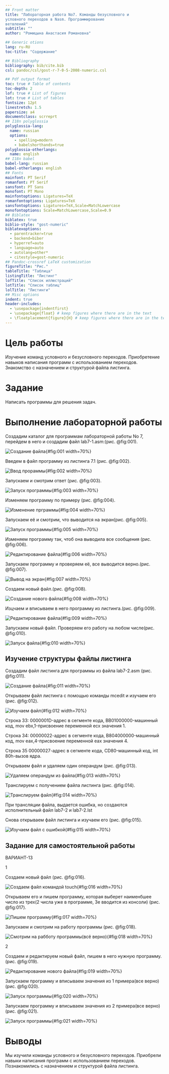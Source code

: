 ```yaml
---
## Front matter
title: "Лабораторная работа No7. Команды безусловного и
условного переходов в Nasm. Программирование
ветвлений"
subtitle: ""
author: "Ромицына Анастасия Романовна"

## Generic otions
lang: ru-RU
toc-title: "Содержание"

## Bibliography
bibliography: bib/cite.bib
csl: pandoc/csl/gost-r-7-0-5-2008-numeric.csl

## Pdf output format
toc: true # Table of contents
toc-depth: 2
lof: true # List of figures
lot: true # List of tables
fontsize: 12pt
linestretch: 1.5
papersize: a4
documentclass: scrreprt
## I18n polyglossia
polyglossia-lang:
  name: russian
  options:
	- spelling=modern
	- babelshorthands=true
polyglossia-otherlangs:
  name: english
## I18n babel
babel-lang: russian
babel-otherlangs: english
## Fonts
mainfont: PT Serif
romanfont: PT Serif
sansfont: PT Sans
monofont: PT Mono
mainfontoptions: Ligatures=TeX
romanfontoptions: Ligatures=TeX
sansfontoptions: Ligatures=TeX,Scale=MatchLowercase
monofontoptions: Scale=MatchLowercase,Scale=0.9
## Biblatex
biblatex: true
biblio-style: "gost-numeric"
biblatexoptions:
  - parentracker=true
  - backend=biber
  - hyperref=auto
  - language=auto
  - autolang=other*
  - citestyle=gost-numeric
## Pandoc-crossref LaTeX customization
figureTitle: "Рис."
tableTitle: "Таблица"
listingTitle: "Листинг"
lofTitle: "Список иллюстраций"
lotTitle: "Список таблиц"
lolTitle: "Листинги"
## Misc options
indent: true
header-includes:
  - \usepackage{indentfirst}
  - \usepackage{float} # keep figures where there are in the text
  - \floatplacement{figure}{H} # keep figures where there are in the text
---
```


# Цель работы

Изучение команд условного и безусловного переходов. Приобретение навыков написания
программ с использованием переходов. Знакомство с назначением и структурой файла
листинга.
# Задание 
Написать программы для решения задач.

# Выполнение лабораторной работы

Создадим каталог для программам лабораторной работы No 7, перейдем в него и создадим файл lab7-1.asm:(рис. @fig:001).

![Создание файла](image/1.png){#fig:001 width=70%}

Введем в файл программу из листинга 7.1 (рис. @fig:002).

![Ввод прораммы](image/2.png){#fig:002 width=70%}

Запускаем и смотрим ответ (рис. @fig:003).

![Запуск программы](image/3.png){#fig:003 width=70%}

Изменяем программу по примеру (рис. @fig:004).

![Изменение прграммы](image/4.png){#fig:004 width=70%}

Запускаем её и смотрим, что выводится на экран(рис. @fig:005).

![Запуск программы](image/5.png){#fig:005 width=70%}

Изменяем программу так, чтоб она выводила все сообщения (рис. @fig:006).

![Редактирование файла](image/6.png){#fig:006 width=70%}

Запускаем программу и проверяем её, все выводится верно.(рис. @fig:007).

![Вывод на экран](image/7.png){#fig:007 width=70%}

Создаем новый файл.(рис. @fig:008).

![Создание нового файла](image/8.png){#fig:008 width=70%}

Изцчаем и вписываем в него программу из листинга.(рис. @fig:009).

![Редактирование файла](image/9.png){#fig:009 width=70%}

Запускаем новый файл. Проверяем его работу на любом числе(рис. @fig:010).

![Запуск файла](image/10.png){#fig:010 width=70%}

## Изучение структуры файлы листинга

Создадим файл листинга для программы из файла lab7-2.asm (рис. @fig:011).

![Создание файла](image/11.png){#fig:011 width=70%}

Открываем файл листинга с помощью команды mcedit и изучаем его (рис. @fig:012).

![Изучаем файл](image/12.png){#fig:012 width=70%}

Строка 33: 0000001D-адрес в сегменте кода, BB01000000-машинный код, mov ebx,1-присвоение переменной ecx значения 1.

Строка 34: 00000022-адрес в сегменте кода, B804000000-машинный код, mov eax,4-присвоение переменной eax значения 4.

Строка 35 00000027-адрес в сегменте кода, CD80-машинный код, int 80h-вызов ядра.

Открываем файл и удаляем один операндум (рис. @fig:013).

![Удаляем операндум из файла](image/13.png){#fig:013 width=70%}

Транслируем с получением файла листинга (рис. @fig:014).

![Транслируем файл](image/14.png){#fig:014 width=70%}

При трансляции файла, выдается ошибка, но создаются исполнительный файл lab7-2 и lab7-2.lst

Снова открываем файл листинга и изучаем его (рис. @fig:015).

![Изучаем файл с ошибкой](image/15.png){#fig:015 width=70%}


## Задание для самостоятельной работы

ВАРИАНТ-13

1

Создаем новый файл (рис. @fig:016).

![Создаем файл командой touch](image/16.png){#fig:016 width=70%}

Открываем его и пишем программу, которая выберет наименбшее число из трех(2 числа уже в программе, 3е вводится из консоли) (рис. @fig:017).

![Пишем программу](image/17.png){#fig:017 width=70%}

Запускаем и смотрим на работу программы (рис. @fig:018).

![Смотрим на рабботу программы(всё верно)](image/18.png){#fig:018 width=70%}

2

Создаем и редактируем новый файл, пишем в него нужную программу.(рис. @fig:019).

![Редактирование нового файла](image/19.png){#fig:019 width=70%}

Запускаем программу и вписываем значения из 1 примера(все верно) (рис. @fig:020).

![Запуск программы](image/20.png){#fig:020 width=70%}

Запускаем программу и вписываем значения из 2 примера(все верно) (рис. @fig:021).

![Запуск программы](image/21.png){#fig:021 width=70%}



# Выводы
Мы изучили команды условного и безусловного переходов. Приобрели навыки написания
программ с использованием переходов. Познакомились с назначением и структурой файла
листинга.


